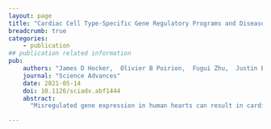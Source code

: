 ```yaml
---
layout: page
title: "Cardiac Cell Type-Specific Gene Regulatory Programs and Disease Risk Association"
breadcrumb: true
categories:
    - publication
## publication related information
pub:
    authors: "James D Hocker,  Olivier B Poirion,  Fugui Zhu,  Justin Buchanan,  Kai Zhang,  Joshua Chiou,  Tsui-Min Wang, Qingquan Zhang,  Xiaomeng Hou,  Yang Eric Li,  Yanxiao Zhang,  Elie Farah,  Allen Wang,  Andrew D McCulloch,  Kyle J Gaulton,  Bing Ren<sup>#</sup>,  Neil C Chi<sup>#</sup>,  Sebastian Preissl<sup>#</sup>"
    journal: "Science Advances"
    date: 2021-05-14
    doi: 10.1126/sciadv.abf1444
    abstract: 
      "Misregulated gene expression in human hearts can result in cardiovascular diseases that are leading causes of mortality worldwide. However, the limited information on the genomic location of candidate cis-regulatory elements (cCREs) such as enhancers and promoters in distinct cardiac cell types has restricted the understanding of these diseases. Here, we defined >287,000 cCREs in the four chambers of the human heart at single-cell resolution, which revealed cCREs and candidate transcription factors associated with cardiac cell types in a region-dependent manner and during heart failure. We further found cardiovascular disease–associated genetic variants enriched within these cCREs including 38 candidate causal atrial fibrillation variants localized to cardiomyocyte cCREs. Additional functional studies revealed that two of these variants affect a cCRE controlling KCNH2/HERG expression and action potential repolarization. Overall, this atlas of human cardiac cCREs provides the foundation for illuminating cell type–specific gene regulation in human hearts during health and disease."

---
```

